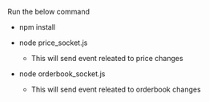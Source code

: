 Run the below command

-   npm install

-   node price_socket.js
    -   This will send event releated to price changes

-   node orderbook_socket.js
    -   This will send event releated to orderbook changes    